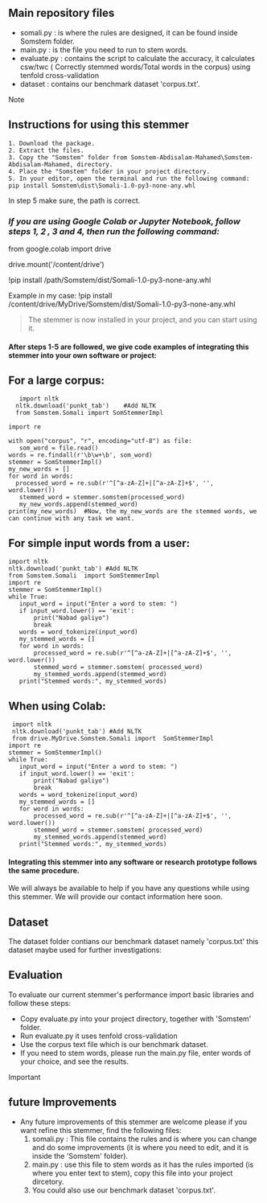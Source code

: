 ## Main repository files
- somali.py : is where the rules are designed, it can be found inside Somstem folder.
- main.py : is the file you need to run to stem words.
- evaluate.py : contains the script to calculate the accuracy, it calculates csw/twc ( Correctly stemmed words/Total words in the corpus) using tenfold cross-validation
- dataset : contains our benchmark dataset 'corpus.txt'.

> [!NOTE]
>  ## Instructions for using this stemmer
      
    1. Download the package.
    2. Extract the files.
    3. Copy the "Somstem" folder from Somstem-Abdisalam-Mahamed\Somstem-Abdisalam-Mahamed, directory.
    4. Place the "Somstem" folder in your project directory.
    5. In your editor, open the terminal and run the following command: pip install Somstem\dist\Somali-1.0-py3-none-any.whl 


In step 5 make sure, the path is correct.

### ***If you are using Google Colab or Jupyter Notebook, follow steps 1, 2 , 3 and 4, then run the following command:***


from google.colab import drive

drive.mount('/content/drive')

!pip install /path/Somstem/dist/Somali-1.0-py3-none-any.whl

Example in my case: !pip install /content/drive/MyDrive/Somstem/dist/Somali-1.0-py3-none-any.whl

> The stemmer is now installed in your project, and you can start using it.

#### After steps 1-5 are followed, we give code examples of integrating this stemmer into your own software or project:

## For a large corpus:

 ```
    import nltk
   nltk.download('punkt_tab')    #Add NLTK 
   from Somstem.Somali import SomStemmerImpl

 import re

 with open("corpus", "r", encoding="utf-8") as file:
    som_word = file.read()
words = re.findall(r'\b\w+\b', som_word)
stemmer = SomStemmerImpl()
my_new_words = []
for word in words:
   processed_word = re.sub(r'^[^a-zA-Z]+|[^a-zA-Z]+$', '', word.lower()) 
    stemmed_word = stemmer.somstem(processed_word)
    my_new_words.append(stemmed_word)
print(my_new_words)  #Now, the my_new_words are the stemmed words, we can continue with any task we want.

```

## For simple input words from a user:

 ```
 import nltk
 nltk.download('punkt_tab') #Add NLTK
 from Somstem.Somali  import SomStemmerImpl
import re
stemmer = SomStemmerImpl()
while True:
    input_word = input("Enter a word to stem: ")
    if input_word.lower() == 'exit':
        print("Nabad galiyo")
        break
    words = word_tokenize(input_word)
    my_stemmed_words = []
    for word in words:
        processed_word = re.sub(r'^[^a-zA-Z]+|[^a-zA-Z]+$', '', word.lower())
        stemmed_word = stemmer.somstem( processed_word)
        my_stemmed_words.append(stemmed_word)
    print("Stemmed words:", my_stemmed_words) 

```

## When using Colab:

 ```
  import nltk
  nltk.download('punkt_tab') #Add NLTK
  from drive.MyDrive.Somstem.Somali import  SomStemmerImpl
import re
stemmer = SomStemmerImpl()
while True:
    input_word = input("Enter a word to stem: ")
    if input_word.lower() == 'exit':
        print("Nabad galiyo")
        break
    words = word_tokenize(input_word)
    my_stemmed_words = []
    for word in words:
        processed_word = re.sub(r'^[^a-zA-Z]+|[^a-zA-Z]+$', '', word.lower())
        stemmed_word = stemmer.somstem( processed_word)
        my_stemmed_words.append(stemmed_word)
    print("Stemmed words:", my_stemmed_words)

```



#### Integrating this stemmer into any software or research prototype follows the same procedure.

We will always be available to help if you have any questions while using this stemmer. We will provide our contact information here soon.

  
## Dataset
The dataset folder contians our benchmark dataset namely 'corpus.txt' this dataset maybe used for further investigations:

## Evaluation
To evaluate our current stemmer's performance import basic libraries and follow these steps:
- Copy evaluate.py into your project directory, together with 'Somstem' folder.
- Run evaluate.py it uses tenfold cross-validation
- Use the corpus text file which is our benchmark dataset.
- If you need to stem words, please run the main.py file, enter words of your choice, and see the results.

> [!IMPORTANT]
> ## future Improvements

- Any future improvements of this stemmer are welcome please if you want refine this stemmer, find the following files:
  1. somali.py : This file contains the rules and is where you can change and do some improvements (it is where you need to edit, and it is inside the 'Somstem' folder).
  2. main.py : use this file to stem words as it has the rules imported (is where you enter text to stem), copy this file into your project dircetory.
  3. You could also use our benchmark dataset 'corpus.txt'.




